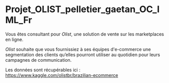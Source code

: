 # Projet_OLIST_pelletier_gaetan_OC_IML_Fr
Vous êtes consultant pour *Olist*, une solution de vente sur les marketplaces en ligne.

*Olist* souhaite que vous fournissiez à ses équipes d'e-commerce une segmentation des clients qu’elles pourront utiliser au quotidien pour leurs campagnes de communication.

Les données sont récupérables ici : https://www.kaggle.com/olistbr/brazilian-ecommerce
